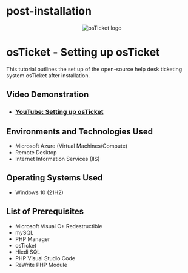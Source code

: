 # post-installation

<p align="center">
<img src="https://i.imgur.com/Clzj7Xs.png" alt="osTicket logo"/>
</p>

<h1>osTicket - Setting up osTicket</h1>
This tutorial outlines the set up of the open-source help desk ticketing system osTicket after installation.<br />


<h2>Video Demonstration</h2>

- ### [YouTube: Setting up osTicket](https://www.youtube.com)

<h2>Environments and Technologies Used</h2>

- Microsoft Azure (Virtual Machines/Compute)
- Remote Desktop
- Internet Information Services (IIS)

<h2>Operating Systems Used </h2>

- Windows 10</b> (21H2)

<h2>List of Prerequisites</h2>

- Microsoft Visual C+ Redestructible
- mySQL
- PHP Manager
- osTicket
- Hiedi SQL
- PHP Visual Studio Code
- ReWrite PHP Module
